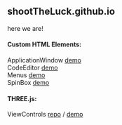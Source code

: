 ## shootTheLuck.github.io
here we are!
    
#### Custom HTML Elements:
ApplicationWindow [demo](https://shoottheluck.github.io/CustomElements/ApplicationWindow)<br>
CodeEditor [demo](https://shoottheluck.github.io/CustomElements/CodeEditor)<br>
Menus [demo](https://shoottheluck.github.io/CustomElements/Menus)<br>
SpinBox [demo](https://shoottheluck.github.io/CustomElements/SpinBox)<br>

#### THREE.js:
ViewControls [repo](https://github.com/shootTheLuck/ViewControls) / [demo](https://shoottheluck.github.io/ViewControls)<br>
